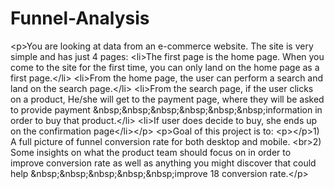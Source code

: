 # Funnel-Analysis
&lt;p>You are looking at data from an e-commerce website. The site is very simple and has just 4                                 pages:                                 &lt;li>The first page is the home page. When you come to the site for the first time, you can                                 only land on the home page as a first page.&lt;/li>                                 &lt;li>From the home page, the user can perform a search and land on the search page.&lt;/li>                                 &lt;li>From the search page, if the user clicks on a product, He/she will get to the payment page,                                 where they will be asked to provide payment &amp;nbsp;&amp;nbsp;&amp;nbsp;&amp;nbsp;&amp;nbsp;&amp;nbsp;information in order to buy that product.&lt;/li>                                 &lt;li>If user does decide to buy, she ends up on the confirmation page&lt;/li>&lt;/p>                                 &lt;p>Goal of this project is to:                                 &lt;p>&lt;/p>1) A full picture of funnel conversion rate for both desktop and mobile.                                 &lt;br>2) Some insights on what the product team should focus on in order to improve                                 conversion rate as well as anything you might discover that could help &amp;nbsp;&amp;nbsp;&amp;nbsp;&amp;nbsp;&amp;nbsp;improve                                 18                                 conversion rate.&lt;/p>  
